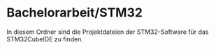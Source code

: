 # Bachelorarbeit/STM32

In diesem Ordner sind die Projektdateien der STM32-Software für das STM32CubeIDE zu finden.
